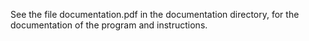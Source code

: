 See the file documentation.pdf in the documentation directory, for the documentation of the program and instructions.
